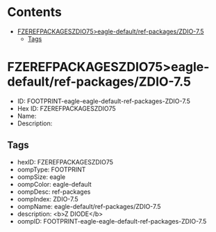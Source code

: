



Contents
========

* [FZEREFPACKAGESZDIO75>eagle-default/ref-packages/ZDIO-7.5](#fzerefpackageszdio75eagle-defaultref-packageszdio-75)
	* [Tags](#tags)

# FZEREFPACKAGESZDIO75>eagle-default/ref-packages/ZDIO-7.5

- ID: FOOTPRINT-eagle-eagle-default-ref-packages-ZDIO-7.5
- Hex ID: FZEREFPACKAGESZDIO75
- Name: 
- Description: 

## Tags

- hexID: FZEREFPACKAGESZDIO75
- oompType: FOOTPRINT
- oompSize: eagle
- oompColor: eagle-default
- oompDesc: ref-packages
- oompIndex: ZDIO-7.5
- oompName: eagle-default/ref-packages/ZDIO-7.5
- description: &lt;b&gt;Z DIODE&lt;/b&gt;
- oompID: FOOTPRINT-eagle-eagle-default-ref-packages-ZDIO-7.5
